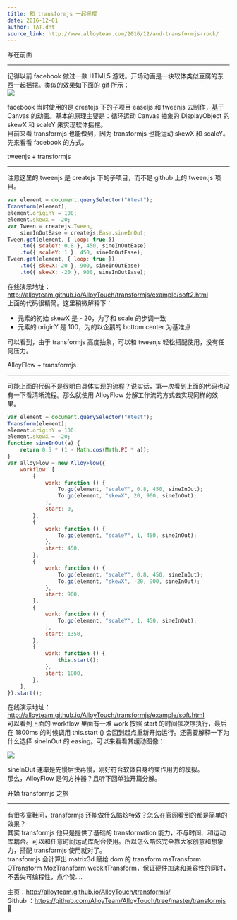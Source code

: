 ```yaml
---
title: 和 transformjs 一起摇摆
date: 2016-12-01
author: TAT.dnt
source_link: http://www.alloyteam.com/2016/12/and-transformjs-rock/
---
```


<!-- {% raw %} - for jekyll -->

写在前面  

* * *

记得以前 facebook 做过一款 HTML5 游戏。开场动画是一块软体类似豆腐的东西一起摇摆。类似的效果如下面的 gif 所示：  
![](http://images2015.cnblogs.com/blog/105416/201611/105416-20161128130600349-445032634.gif)

facebook 当时使用的是 createjs 下的子项目 easeljs 和 tweenjs 去制作，基于 Canvas 的动画。基本的原理主要是：循环运动 Canvas 抽象的 DisplayObject 的 skewX 和 scaleY 来实现软体摇摆。  
目前来看 transformjs 也能做到，因为 transformjs 也能运动 skewX 和 scaleY。先来看看 facebook 的方式。

tweenjs + transformjs  

* * *

注意这里的 tweenjs 是 createjs 下的子项目，而不是 github 上的 tween.js 项目。

```javascript
var element = document.querySelector("#test");
Transform(element);
element.originY = 100;
element.skewX = -20;
var Tween = createjs.Tween,
    sineInOutEase = createjs.Ease.sineInOut;
Tween.get(element, { loop: true })
    .to({ scaleY: 0.8 }, 450, sineInOutEase)
    .to({ scaleY: 1 }, 450, sineInOutEase);
Tween.get(element, { loop: true })
    .to({ skewX: 20 }, 900, sineInOutEase)
    .to({ skewX: -20 }, 900, sineInOutEase);
```

在线演示地址： <http://alloyteam.github.io/AlloyTouch/transformjs/example/soft2.html>  
上面的代码很精简。这里稍微解释下：

-   元素的初始 skewX 是 - 20，为了和 scale 的步调一致
-   元素的 originY 是 100，为的以企鹅的 bottom center 为基准点

可以看到，由于 transformjs 高度抽象，可以和 tweenjs 轻松搭配使用，没有任何压力。

AlloyFlow + transformjs  

* * *

可能上面的代码不是很明白具体实现的流程？说实话，第一次看到上面的代码也没有一下看清晰流程。那么就使用 AlloyFlow 分解工作流的方式去实现同样的效果。

```javascript
var element = document.querySelector("#test");
Transform(element);
element.originY = 100;
element.skewX = -20;
function sineInOut(a) {
    return 0.5 * (1 - Math.cos(Math.PI * a));
}
var alloyFlow = new AlloyFlow({
    workflow: [
        {
            work: function () {
                To.go(element, "scaleY", 0.8, 450, sineInOut);
                To.go(element, "skewX", 20, 900, sineInOut);
            },
            start: 0,
        },
        {
            work: function () {
                To.go(element, "scaleY", 1, 450, sineInOut);
            },
            start: 450,
        },
        {
            work: function () {
                To.go(element, "scaleY", 0.8, 450, sineInOut);
                To.go(element, "skewX", -20, 900, sineInOut);
            },
            start: 900,
        },
        {
            work: function () {
                To.go(element, "scaleY", 1, 450, sineInOut);
            },
            start: 1350,
        },
        {
            work: function () {
                this.start();
            },
            start: 1800,
        },
    ],
}).start();
```

在线演示地址： <http://alloyteam.github.io/AlloyTouch/transformjs/example/soft.html>  
可以看到上面的 workflow 里面有一堆 work 按照 start 的时间依次序执行，最后在 1800ms 的时候调用 this.start () 会回到起点重新开始运行。还需要解释一下为什么选择 sineInOut 的 easing。可以来看看其缓动图像：

![](http://images2015.cnblogs.com/blog/105416/201611/105416-20161128130608365-1908586169.png)

sineInOut 速率是先慢后快再慢，刚好符合软体自身约束作用力的模拟。  
那么，AlloyFlow 是何方神器？且听下回单独开篇分解。

开始 transformjs 之旅  

* * *

有很多童鞋问，transformjs 还能做什么酷炫特效？怎么在官网看到的都是简单的效果？  
其实 transformjs 他只是提供了基础的 transformation 能力，不与时间、和运动库耦合。可以和任意时间运动库配合使用。所以怎么酷炫完全靠大家创意和想象力，搭配 transformjs 使用就对了。  
transformjs 会计算出 matrix3d 赋给 dom 的 transform msTransform OTransform MozTransform webkitTransform，保证硬件加速和兼容性的同时，不丢失可编程性，点个赞....

主页：<http://alloyteam.github.io/AlloyTouch/transformjs/>  
Github ：<https://github.com/AlloyTeam/AlloyTouch/tree/master/transformjs>  



<!-- {% endraw %} - for jekyll -->